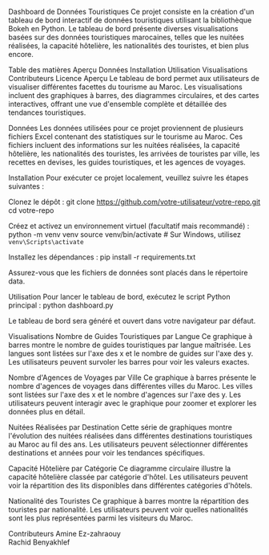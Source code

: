 Dashboard de Données Touristiques
Ce projet consiste en la création d'un tableau de bord interactif de données touristiques utilisant la bibliothèque Bokeh en Python. Le tableau de bord présente diverses visualisations basées sur des données touristiques marocaines, telles que les nuitées réalisées, la capacité hôtelière, les nationalités des touristes, et bien plus encore.

Table des matières
Aperçu
Données
Installation
Utilisation
Visualisations
Contributeurs
Licence
Aperçu
Le tableau de bord permet aux utilisateurs de visualiser différentes facettes du tourisme au Maroc. Les visualisations incluent des graphiques à barres, des diagrammes circulaires, et des cartes interactives, offrant une vue d'ensemble complète et détaillée des tendances touristiques.

Données
Les données utilisées pour ce projet proviennent de plusieurs fichiers Excel contenant des statistiques sur le tourisme au Maroc. Ces fichiers incluent des informations sur les nuitées réalisées, la capacité hôtelière, les nationalités des touristes, les arrivées de touristes par ville, les recettes en devises, les guides touristiques, et les agences de voyages.

Installation
Pour exécuter ce projet localement, veuillez suivre les étapes suivantes :

Clonez le dépôt :
git clone https://github.com/votre-utilisateur/votre-repo.git
cd votre-repo

Créez et activez un environnement virtuel (facultatif mais recommandé) :
python -m venv venv
source venv/bin/activate  # Sur Windows, utilisez `venv\Scripts\activate`

Installez les dépendances :
pip install -r requirements.txt

Assurez-vous que les fichiers de données sont placés dans le répertoire data.

Utilisation
Pour lancer le tableau de bord, exécutez le script Python principal :
python dashboard.py

Le tableau de bord sera généré et ouvert dans votre navigateur par défaut.

Visualisations
Nombre de Guides Touristiques par Langue
Ce graphique à barres montre le nombre de guides touristiques par langue maîtrisée. Les langues sont listées sur l'axe des x et le nombre de guides sur l'axe des y. Les utilisateurs peuvent survoler les barres pour voir les valeurs exactes.

Nombre d'Agences de Voyages par Ville
Ce graphique à barres présente le nombre d'agences de voyages dans différentes villes du Maroc. Les villes sont listées sur l'axe des x et le nombre d'agences sur l'axe des y. Les utilisateurs peuvent interagir avec le graphique pour zoomer et explorer les données plus en détail.

Nuitées Réalisées par Destination
Cette série de graphiques montre l'évolution des nuitées réalisées dans différentes destinations touristiques au Maroc au fil des ans. Les utilisateurs peuvent sélectionner différentes destinations et années pour voir les tendances spécifiques.

Capacité Hôtelière par Catégorie
Ce diagramme circulaire illustre la capacité hôtelière classée par catégorie d'hôtel. Les utilisateurs peuvent voir la répartition des lits disponibles dans différentes catégories d'hôtels.

Nationalité des Touristes
Ce graphique à barres montre la répartition des touristes par nationalité. Les utilisateurs peuvent voir quelles nationalités sont les plus représentées parmi les visiteurs du Maroc.

Contributeurs
Amine Ez-zahraouy  
Rachid Benyakhlef
